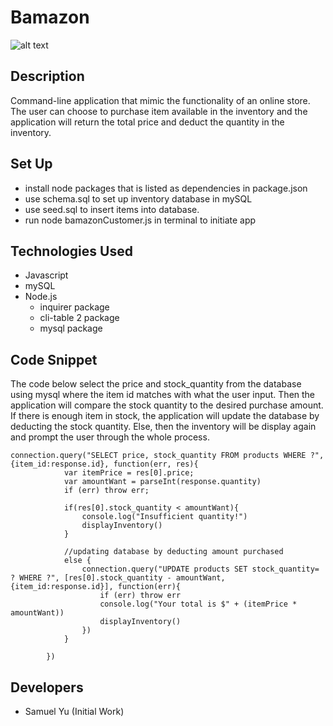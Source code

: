 # Bamazon
![alt text](bamazon.gif "bamazon display")
## Description
Command-line application that mimic the functionality of an online store. The user can choose to purchase item available in the inventory and the application will return the total price and deduct the quantity in the inventory.

## Set Up
+ install node packages that is listed as dependencies in package.json
+ use schema.sql to set up inventory database in mySQL
+ use seed.sql to insert items into database.
+ run node bamazonCustomer.js in terminal to initiate app

## Technologies Used
+ Javascript
+ mySQL
+ Node.js
    + inquirer package
    + cli-table 2 package
    + mysql package

## Code Snippet

The code below select the price and stock_quantity from the database using mysql where the item id matches with what the user input. Then the application will compare the stock quantity to the desired purchase amount. If there is enough item in stock, the application will update the database by deducting the stock quantity. Else, then the inventory will be display again and prompt the user through the whole process.
```
connection.query("SELECT price, stock_quantity FROM products WHERE ?", {item_id:response.id}, function(err, res){
            var itemPrice = res[0].price;
            var amountWant = parseInt(response.quantity)
            if (err) throw err;

            if(res[0].stock_quantity < amountWant){
                console.log("Insufficient quantity!")
                displayInventory()
            }
            
            //updating database by deducting amount purchased
            else {
                connection.query("UPDATE products SET stock_quantity= ? WHERE ?", [res[0].stock_quantity - amountWant,{item_id:response.id}], function(err){
                    if (err) throw err
                    console.log("Your total is $" + (itemPrice * amountWant))
                    displayInventory()
                })
            }
            
        })
```

## Developers
- Samuel Yu (Initial Work)